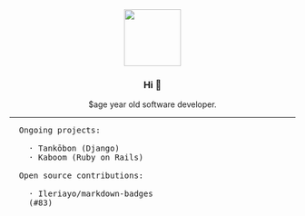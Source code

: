 <div align="center">
  <img src="https://media4.giphy.com/media/Nx0rz3jtxtEre/giphy.gif" width="auto" height="100px">
  <h3>Hi 👋</h3>
  <p>$age year old software developer.</p>
  <hr>
</div>

<pre>
  Ongoing projects:

    · Tankōbon (Django)</li>
    · Kaboom (Ruby on Rails)</li>

  Open source contributions:

    · Ileriayo/markdown-badges
    (#83)
</pre>
